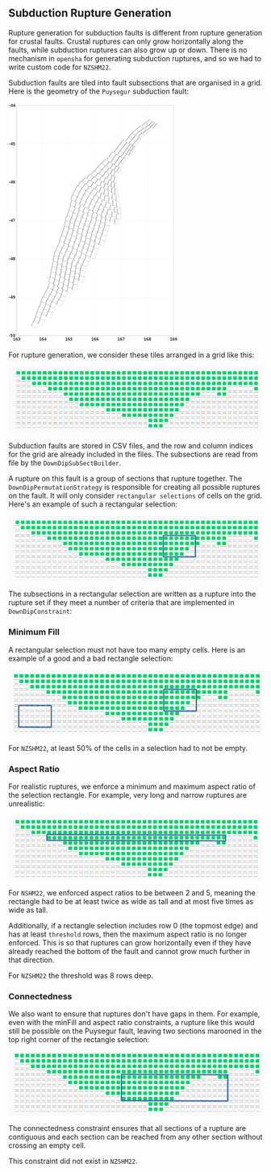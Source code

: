  ## Subduction Rupture Generation ##
 
Rupture generation for subduction faults is different from rupture generation for crustal faults. Crustal ruptures can only grow horizontally along the faults, while subduction ruptures can also grow up or down. There is no mechanism in `opensha` for generating subduction ruptures, and so we had to write custom code for `NZSHM22`.

Subduction faults are tiled into fault subsections that are organised in a grid. Here is the geometry of the `Puysegur` subduction fault:

![Puysegur geometry](img/PuysegurGeometry.png)

For rupture generation, we consider these tiles arranged in a grid like this:

![Puysegur grid](img/PuysegurMatrix.png)

Subduction faults are stored in CSV files, and the row and column indices for the grid are already included in the files. The subsections are read from file by the `DownDipSubSectBuilder`.

A rupture on this fault is a group of sections that rupture together. The `DownDipPermutationStrategy` is responsible for creating all possible ruptures on the fault. It will only consider `rectangular selections` of cells on the grid. Here's an example of such a rectangular selection:

![Puysegur rectangle](img/PuysegurRectangle.png)

The subsections in a rectangular selection are written as a rupture into the rupture set if they meet a number of criteria that are implemented in `DownDipConstraint`:

### Minimum Fill

A rectangular selection must not have too many empty cells. Here is an example of a good and a bad rectangle selection:

![Pysegur Minfill example](img/PuysegurMinfill.png)

For `NZSHM22`, at least 50% of the cells in a selection had to not be empty.

### Aspect Ratio

For realistic ruptures, we enforce a minimum and maximum aspect ratio of the selection rectangle. For example, very long and narrow ruptures are unrealistic:

![Puysegur Aspect Ratio example](img/PuysegurAspect.png)

For `NSHM22`, we enforced aspect ratios to be between 2 and 5, meaning the rectangle had to be at least twice as wide as tall and at most five times as wide as tall.

Additionally, if a rectangle selection includes row 0 (the topmost edge) and has at least `threshold` rows, then the maximum aspect ratio is no longer enforced. This is so that ruptures can grow horizontally even if they have already reached the bottom of the fault and cannot grow much further in that direction.

For `NZSHM22` the threshold was 8 rows deep.

### Connectedness

We also want to ensure that ruptures don't have gaps in them. For example, even with the minFill and aspect ratio constraints, a rupture like this would still be possible on the Puysegur fault, leaving two sections marooned in the top right corner of the rectangle selection:

![Puysegur gap](img/PuysegurGap.png)

The connectedness constraint ensures that all sections of a rupture are contiguous and each section can be reached from any other section without crossing an empty cell.

This constraint did not exist in `NZSHM22`.
